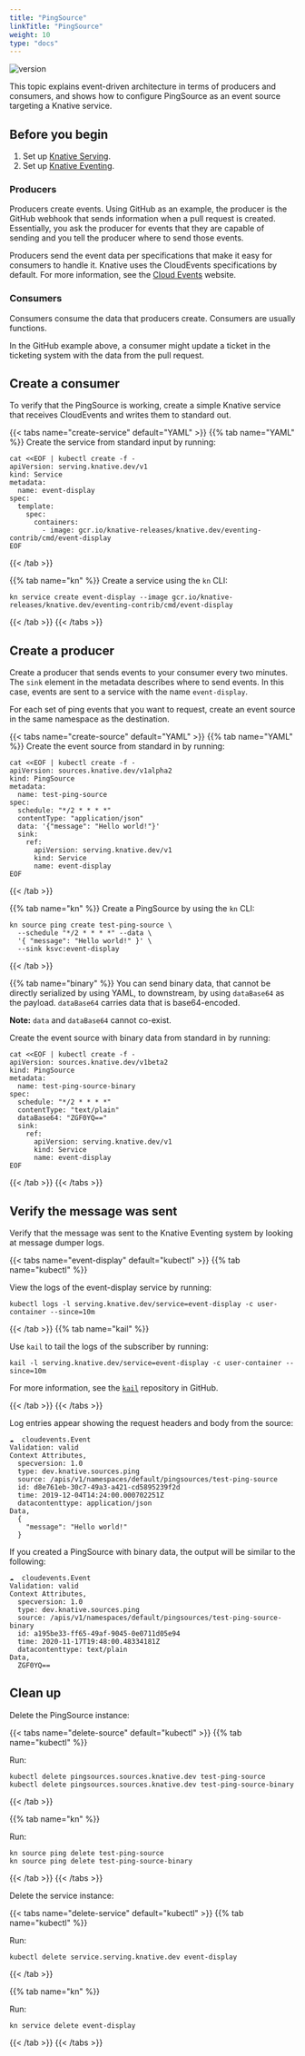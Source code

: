```yaml
---
title: "PingSource"
linkTitle: "PingSource"
weight: 10
type: "docs"
---
```


![version](https://img.shields.io/badge/API_Version-v1beta2-red?style=flat-square)

This topic explains event-driven architecture in terms of producers and consumers, and shows how to
configure PingSource as an event source targeting a Knative service.

## Before you begin

1. Set up [Knative Serving](../../../serving).
1. Set up [Knative Eventing](../../../eventing).

### Producers

Producers create events. Using GitHub as an example, the producer is the GitHub webhook that sends
information when a pull request is created.
Essentially, you ask the producer for events that they are capable of sending and you tell the
producer where to send those events.

Producers send the event data per specifications that make it easy for consumers to handle it.
Knative uses the CloudEvents specifications by default.
For more information, see the [Cloud Events](https://cloudevents.io/) website.

### Consumers

Consumers consume the data that producers create. Consumers are usually functions.

In the GitHub example above, a consumer might update a ticket in the ticketing system with the data
from the pull request.


## Create a consumer

To verify that the PingSource is working, create a simple Knative service that receives CloudEvents
and writes them to standard out.

{{< tabs name="create-service" default="YAML" >}}
{{% tab name="YAML" %}}
Create the service from standard input by running:

```shell
cat <<EOF | kubectl create -f -
apiVersion: serving.knative.dev/v1
kind: Service
metadata:
  name: event-display
spec:
  template:
    spec:
      containers:
        - image: gcr.io/knative-releases/knative.dev/eventing-contrib/cmd/event-display
EOF
```
{{< /tab >}}

{{% tab name="kn" %}}
Create a service using the `kn` CLI:

```shell
kn service create event-display --image gcr.io/knative-releases/knative.dev/eventing-contrib/cmd/event-display
```
{{< /tab >}}
{{< /tabs >}}

## Create a producer

Create a producer that sends events to your consumer every two minutes.
The `sink` element in the metadata describes where to send events.
In this case, events are sent to a service with the name `event-display`.

For each set of ping events that you want to request, create an event source in the same namespace
as the destination.

{{< tabs name="create-source" default="YAML" >}}
{{% tab name="YAML" %}}
Create the event source from standard in by running:

```shell
cat <<EOF | kubectl create -f -
apiVersion: sources.knative.dev/v1alpha2
kind: PingSource
metadata:
  name: test-ping-source
spec:
  schedule: "*/2 * * * *"
  contentType: "application/json"
  data: '{"message": "Hello world!"}'
  sink:
    ref:
      apiVersion: serving.knative.dev/v1
      kind: Service
      name: event-display
EOF
```
{{< /tab >}}

{{% tab name="kn" %}}
Create a PingSource by using the `kn` CLI:

```shell
kn source ping create test-ping-source \
  --schedule "*/2 * * * *" --data \
  '{ "message": "Hello world!" }' \
  --sink ksvc:event-display
```
{{< /tab >}}

{{% tab name="binary" %}}
You can send binary data, that cannot be directly serialized by using YAML, to downstream, by using
`dataBase64` as the payload. `dataBase64` carries data that is base64-encoded.

**Note:** `data` and `dataBase64` cannot co-exist.

Create the event source with binary data from standard in by running:

```shell
cat <<EOF | kubectl create -f -
apiVersion: sources.knative.dev/v1beta2
kind: PingSource
metadata:
  name: test-ping-source-binary
spec:
  schedule: "*/2 * * * *"
  contentType: "text/plain"
  dataBase64: "ZGF0YQ=="
  sink:
    ref:
      apiVersion: serving.knative.dev/v1
      kind: Service
      name: event-display
EOF
```
{{< /tab >}}
{{< /tabs >}}


## Verify the message was sent

Verify that the message was sent to the Knative Eventing system by looking at message dumper logs.

{{< tabs name="event-display" default="kubectl" >}}
{{% tab name="kubectl" %}}

View the logs of the event-display service by running:

```shell
kubectl logs -l serving.knative.dev/service=event-display -c user-container --since=10m
```

{{< /tab >}}
{{% tab name="kail" %}}

Use `kail` to tail the logs of the subscriber by running:

```shell
kail -l serving.knative.dev/service=event-display -c user-container --since=10m
```

For more information, see the [`kail`](https://github.com/boz/kail) repository in GitHub.

{{< /tab >}}
{{< /tabs >}}


Log entries appear showing the request headers and body from the source:

```shell
☁️  cloudevents.Event
Validation: valid
Context Attributes,
  specversion: 1.0
  type: dev.knative.sources.ping
  source: /apis/v1/namespaces/default/pingsources/test-ping-source
  id: d8e761eb-30c7-49a3-a421-cd5895239f2d
  time: 2019-12-04T14:24:00.000702251Z
  datacontenttype: application/json
Data,
  {
    "message": "Hello world!"
  }
```

If you created a PingSource with binary data, the output will be similar to the following:

```shell
☁️  cloudevents.Event
Validation: valid
Context Attributes,
  specversion: 1.0
  type: dev.knative.sources.ping
  source: /apis/v1/namespaces/default/pingsources/test-ping-source-binary
  id: a195be33-ff65-49af-9045-0e0711d05e94
  time: 2020-11-17T19:48:00.48334181Z
  datacontenttype: text/plain
Data,
  ZGF0YQ==
```

## Clean up

Delete the PingSource instance:

{{< tabs name="delete-source" default="kubectl" >}}
{{% tab name="kubectl" %}}

Run:

```shell
kubectl delete pingsources.sources.knative.dev test-ping-source
kubectl delete pingsources.sources.knative.dev test-ping-source-binary
```

{{< /tab >}}

{{% tab name="kn" %}}

Run:

```shell
kn source ping delete test-ping-source
kn source ping delete test-ping-source-binary
```

{{< /tab >}}
{{< /tabs >}}


Delete the service instance:

{{< tabs name="delete-service" default="kubectl" >}}
{{% tab name="kubectl" %}}

Run:

```shell
kubectl delete service.serving.knative.dev event-display
```

{{< /tab >}}

{{% tab name="kn" %}}

Run:

```shell
kn service delete event-display
```

{{< /tab >}}
{{< /tabs >}}

